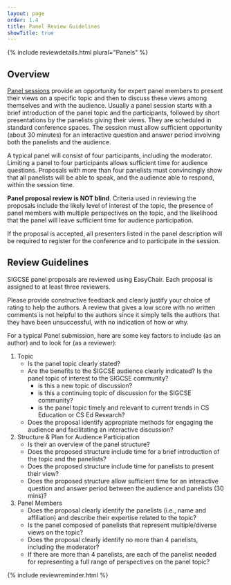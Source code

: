 ```yaml
---
layout: page
order: 1.4
title: Panel Review Guidelines
showTitle: true
---
```


{% include reviewdetails.html plural="Panels" %}

## Overview

[Panel sessions](../authors/panels.html) provide an opportunity for expert panel members to present their views on a specific topic and then to discuss these views among themselves and with the audience. Usually a panel session starts with a brief introduction of the panel topic and the participants, followed by short presentations by the panelists giving their views. They are scheduled in standard conference spaces. The session must allow sufficient opportunity (about 30 minutes) for an interactive question and answer period involving both the panelists and the audience.

A typical panel will consist of four participants, including the moderator. Limiting a panel to four participants allows sufficient time for audience questions. Proposals with more than four panelists must convincingly show that all panelists will be able to speak, and the audience able to respond, within the session time.

**Panel proposal review is NOT blind**. Criteria used in reviewing the proposals include the likely level of interest of the topic, the presence of panel members with multiple perspectives on the topic, and the likelihood that the panel will leave sufficient time for audience participation.

If the proposal is accepted, all presenters listed in the panel description will be required to register for the conference and to participate in the session.

## Review Guidelines

SIGCSE panel proposals are reviewed using EasyChair. Each proposal is assigned to at least three reviewers.

Please provide constructive feedback and clearly justify your choice of rating to help the authors. A review that gives a low score with no written comments is not helpful to the authors since it simply tells the authors that they have been unsuccessful, with no indication of how or why.

For a typical Panel submission, here are some key factors to include (as an author) and to look for (as a reviewer):

1. Topic
    - Is the panel topic clearly stated? 
    - Are the benefits to the SIGCSE audience clearly indicated? Is the panel topic of interest to the SIGCSE community?
        - is this a new topic of discussion?
        - is this a continuing topic of discussion for the SIGCSE community?
        - is the panel topic timely and relevant to current trends in CS Education or CS Ed Research?
    - Does the proposal identify appropriate methods for engaging the audience and facilitating an interactive discussion?
2. Structure & Plan for Audience Participation
    - Is their an overview of the panel structure?
    - Does the proposed structure include time for a brief introduction of the topic and the panelists?
    - Does the proposed structure include time for panelists to present their view?
    - Does the proposed structure allow sufficient time for an interactive question and answer period between the audience and panelists (30 mins)?
3. Panel Members
    - Does the proposal clearly identify the panelists (i.e., name and affiliation) and describe their expertise related to the topic?
    - Is the panel composed of panelists that represent multiple/diverse views on the topic?
    - Does the proposal clearly identify no more than 4 panelists, including the moderator? 
    - If there are more than 4 panelists, are each of the panelist needed for representing a full range of perspectives on the panel topic?


{% include reviewreminder.html %}